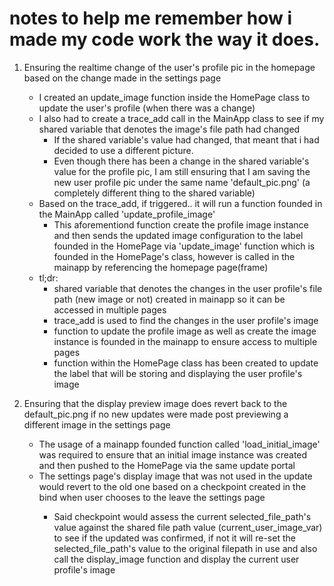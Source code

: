 # notes to help me remember how i made my code work the way it does.


1. Ensuring the realtime change of the user's profile pic in the homepage based on the change made in the settings page
    - I created an update_image function inside the HomePage class to update the user's profile (when there was a change)
    - I also had to create a trace_add call in the MainApp class to see if my shared variable that denotes the image's file path had changed
        - If the shared variable's value had changed, that meant that i had decided to use a different picture.
        - Even though there has been a change in the shared variable's value for the profile pic, I am still ensuring that I am saving the new user profile pic under the same name 'default_pic.png' (a completely different thing to the shared variable)
    - Based on the trace_add, if triggered.. it will run a function founded in the MainApp called 'update_profile_image'
        - This aforementiond function create the profile image instance and then sends the updated image configuration to the label founded in the HomePage via 'update_image' function which is founded in the HomePage's class, however is called in the mainapp by referencing the homepage page(frame)
    - tl;dr: 
        - shared variable that denotes the changes in the user profile's file path (new image or not) created in mainapp so it can be accessed in multiple pages
        - trace_add is used to find the changes in the user profile's image
        - function to update the profile image as well as create the image instance is founded in the mainapp to ensure access to multiple pages
        - function within the HomePage class has been created to update the label that will be storing and displaying the user profile's image

2. Ensuring that the display preview image does revert back to the default_pic.png if no new updates were made post previewing a different image in the settings page
    - The usage of a mainapp founded function called 'load_initial_image' was required to ensure that an initial image instance was created and then pushed to the HomePage via the same update portal
    - The settings page's display image that was not used in the update would revert to the old one based on a checkpoint created in the <Button-1> bind when user chooses to the leave the settings page
        - Said checkpoint would assess the current selected_file_path's value against the shared file path value (current_user_image_var) to see if the updated was confirmed, if not it will re-set the selected_file_path's value to the original filepath in use and also call the display_image function and display the current user profile's image